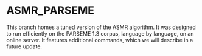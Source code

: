 # ASMR_PARSEME

This branch homes a tuned version of the ASMR algorithm. It was designed to run efficiently on the PARSEME 1.3 corpus, language by language, on an online server. It features additional commands, which we will describe in a future update.
